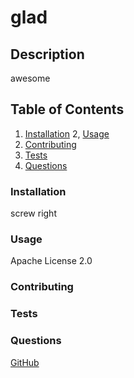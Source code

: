 # glad 
  
  ## Description
  awesome

  ## Table of Contents
  1. [Installation](#Installation)
  2, [Usage](#Usage)
  3. [Contributing](#Contributing)
  4. [Tests](#Tests)
  5. [Questions](#Questions)
  
  ### Installation
  screw right
  
  ### Usage
  Apache License 2.0
  
  ### Contributing
  
  ### Tests
  
  ### Questions
  [GitHub](https://github.com/kcm45)